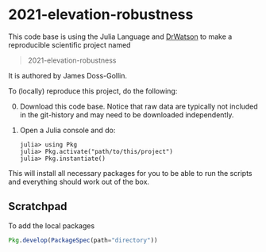 # 2021-elevation-robustness

This code base is using the Julia Language and [DrWatson](https://juliadynamics.github.io/DrWatson.jl/stable/)
to make a reproducible scientific project named
> 2021-elevation-robustness

It is authored by James Doss-Gollin.

To (locally) reproduce this project, do the following:

0. Download this code base. Notice that raw data are typically not included in the
   git-history and may need to be downloaded independently.
1. Open a Julia console and do:

   ```
   julia> using Pkg
   julia> Pkg.activate("path/to/this/project")
   julia> Pkg.instantiate()
   ```

This will install all necessary packages for you to be able to run the scripts and
everything should work out of the box.

## Scratchpad

To add the local packages

```julia
Pkg.develop(PackageSpec(path="directory"))
```
